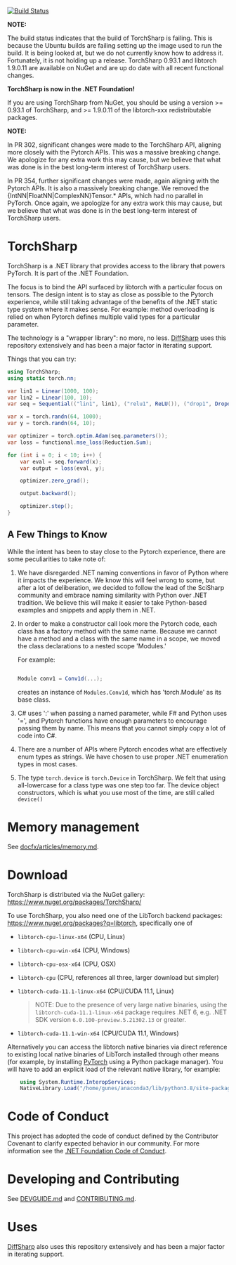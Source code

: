 [![Build Status](https://dotnet.visualstudio.com/TorchSharp/_apis/build/status/dotnet.TorchSharp?branchName=main)](https://dotnet.visualstudio.com/TorchSharp/_build/latest?definitionId=174&branchName=main)

__NOTE:__

The build status indicates that the build of TorchSharp is failing. This is because the Ubuntu builds are failing setting up the image used to run the build. It is being looked at, but we do not currently know how to address it. Fortunately, it is not holding up a release. TorchSharp 0.93.1 and libtorch 1.9.0.11 are available on NuGet and are up do date with all recent functional changes.

__TorchSharp is now in the .NET Foundation!__

If you are using TorchSharp from NuGet, you should be using a version >= 0.93.1 of TorchSharp, and >= 1.9.0.11 of the libtorch-xxx redistributable packages.


__NOTE:__

In PR 302, significant changes were made to the TorchSharp API, aligning more closely with the Pytorch APIs. This was a massive breaking change. We apologize for any extra work this may cause, but we believe that what was done is in the best long-term interest of TorchSharp users.

In PR 354, further significant changes were made, again aligning with the Pytorch APIs. It is also a massively breaking change. We removed the {IntNN|FloatNN|ComplexNN}Tensor.* APIs, which had no parallel in PyTorch. Once again, we apologize for any extra work this may cause, but we believe that what was done is in the best long-term interest of TorchSharp users.

# TorchSharp

TorchSharp is a .NET library that provides access to the library that powers PyTorch. It is part of the .NET Foundation.

The focus is to bind the API surfaced by libtorch with a particular focus on tensors. The design intent is to stay as close as possible to the Pytorch experience, while still taking advantage of the benefits of the .NET static type system where it makes sense. For example: method overloading is relied on when Pytorch defines multiple valid types for a particular parameter.

The technology is a "wrapper library": no more, no less. [DiffSharp](https://github.com/DiffSharp/DiffSharp/) uses this
repository extensively and has been a major factor in iterating support.

Things that you can try:

```csharp
using TorchSharp;
using static torch.nn;

var lin1 = Linear(1000, 100);
var lin2 = Linear(100, 10);
var seq = Sequential(("lin1", lin1), ("relu1", ReLU()), ("drop1", Dropout(0.1)), ("lin2", lin2));

var x = torch.randn(64, 1000);
var y = torch.randn(64, 10);

var optimizer = torch.optim.Adam(seq.parameters());
var loss = functional.mse_loss(Reduction.Sum);

for (int i = 0; i < 10; i++) {
    var eval = seq.forward(x);
    var output = loss(eval, y);

    optimizer.zero_grad();

    output.backward();

    optimizer.step();
}
```

## A Few Things to Know

While the intent has been to stay close to the Pytorch experience, there are some peculiarities to take note of:

1. We have disregarded .NET naming conventions in favor of Python where it impacts the experience. We know this will feel wrong to some, but after a lot of deliberation, we decided to follow the lead of the SciSharp community and embrace naming similarity with Python over .NET tradition. We believe this will make it easier to take Python-based examples and snippets and apply them in .NET.

2. In order to make a constructor call look more the Pytorch code, each class has a factory method with the same name. Because we cannot have a method and a class with the same name in a scope, we moved the class declarations to a nested scope 'Modules.'

    For example:

    ```csharp

    Module conv1 = Conv1d(...);

    ```
    creates an instance of `Modules.Conv1d`, which has 'torch.Module' as its base class.

3. C# uses ':' when passing a named parameter, while F# and Python uses '=', and Pytorch functions have enough parameters to encourage passing them by name. This means that you cannot simply copy a lot of code into C#.

4. There are a number of APIs where Pytorch encodes what are effectively enum types as strings. We have chosen to use proper .NET enumeration types in most cases.

5. The type `torch.device` is `torch.Device` in TorchSharp. We felt that using all-lowercase for a class type was one step too far. The device object constructors, which is what you use most of the time, are still called `device()`


# Memory management

See [docfx/articles/memory.md](docfx/articles/memory.md).

# Download

TorchSharp is distributed via the NuGet gallery: https://www.nuget.org/packages/TorchSharp/

To use TorchSharp, you also need one of the LibTorch backend packages: https://www.nuget.org/packages?q=libtorch, specifically one of

* `libtorch-cpu-linux-x64` (CPU, Linux)

* `libtorch-cpu-win-x64` (CPU, Windows)

* `libtorch-cpu-osx-x64` (CPU, OSX)

* `libtorch-cpu` (CPU, references all three, larger download but simpler)

* `libtorch-cuda-11.1-linux-x64` (CPU/CUDA 11.1, Linux)

  > NOTE: Due to the presence of very large native binaries, using the `libtorch-cuda-11.1-linux-x64` package requires
  > .NET 6, e.g. .NET SDK version `6.0.100-preview.5.21302.13` or greater.

* `libtorch-cuda-11.1-win-x64` (CPU/CUDA 11.1, Windows)

Alternatively you can access the libtorch native binaries via direct reference to existing local native
binaries of LibTorch installed through other means (for example, by installing [PyTorch](https://pytorch.org/) using a Python package manager). You will have to add an explicit load of the relevant native library, for example:

```csharp
    using System.Runtime.InteropServices;
    NativeLibrary.Load("/home/gunes/anaconda3/lib/python3.8/site-packages/torch/lib/libtorch.so")
```

# Code of Conduct
This project has adopted the code of conduct defined by the Contributor Covenant to clarify expected behavior in our community.
For more information see the [.NET Foundation Code of Conduct](https://dotnetfoundation.org/code-of-conduct).

# Developing and Contributing

See [DEVGUIDE.md](DEVGUIDE.md) and [CONTRIBUTING.md](CONTRIBUTING.md).

# Uses

[DiffSharp](https://github.com/DiffSharp/DiffSharp/) also uses this
repository extensively and has been a major factor in iterating support.
